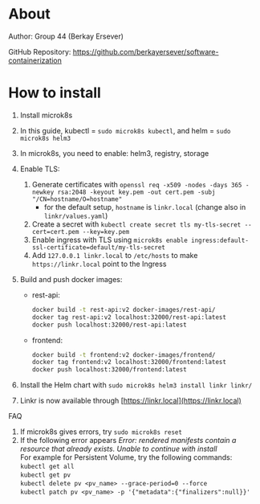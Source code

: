 # About
Author: Group 44 (Berkay Ersever)

GitHub Repository: https://github.com/berkayersever/software-containerization

# How to install
1. Install microk8s
2. In this guide, kubectl = `sudo microk8s kubectl`, and helm = `sudo microk8s helm3`
3. In microk8s, you need to enable: helm3, registry, storage
4. Enable TLS:
    1. Generate certificates with `openssl req -x509 -nodes -days 365 -newkey rsa:2048 -keyout key.pem -out cert.pem -subj "/CN=hostname/O=hostname"`
        - for the default setup, `hostname` is `linkr.local` (change also in `linkr/values.yaml`)
    2. Create a secret with `kubectl create secret tls my-tls-secret --cert=cert.pem --key=key.pem`
    3. Enable ingress with TLS using `microk8s enable ingress:default-ssl-certificate=default/my-tls-secret`
    4. Add `127.0.0.1 linkr.local` to `/etc/hosts` to make `https://linkr.local` point to the Ingress
5. Build and push docker images:
    - rest-api:

      ```sh
      docker build -t rest-api:v2 docker-images/rest-api/
      docker tag rest-api:v2 localhost:32000/rest-api:latest
      docker push localhost:32000/rest-api:latest
      ```

    - frontend:

      ```sh
      docker build -t frontend:v2 docker-images/frontend/
      docker tag frontend:v2 localhost:32000/frontend:latest
      docker push localhost:32000/frontend:latest
      ```

6. Install the Helm chart with `sudo microk8s helm3 install linkr linkr/`
7. Linkr is now available through [https://linkr.local](https://linkr.local)

FAQ
1. If microk8s gives errors, try `sudo microk8s reset`
2. If the following error appears *Error: rendered manifests contain a resource that already exists. Unable to continue with install*
<br> For example for Persistent Volume, try the following commands:<br>
`kubectl get all`<br>
`kubectl get pv`<br>
`kubectl delete pv <pv_name> --grace-period=0 --force`<br>
`kubectl patch pv <pv_name> -p '{"metadata":{"finalizers":null}}'`